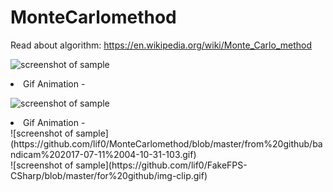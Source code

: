 
# MonteCarlomethod

Read about algorithm: https://en.wikipedia.org/wiki/Monte_Carlo_method<br>

![screenshot of sample](https://github.com/lif0/FakeFPS-CSharp/blob/master/for%20github/img.png)
<li>Gif Animation -


![screenshot of sample](https://github.com/lif0/MonteCarlomethod/blob/master/from%20github/bandicam%202017-07-11%2004-10-31-103.gif)


<li>Gif Animation -<br>
![screenshot of sample](https://github.com/lif0/MonteCarlomethod/blob/master/from%20github/bandicam%202017-07-11%2004-10-31-103.gif)<br>
![screenshot of sample](https://github.com/lif0/FakeFPS-CSharp/blob/master/for%20github/img-clip.gif)
